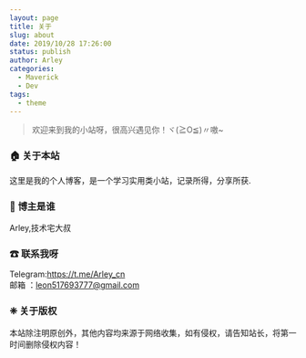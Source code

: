 ```yaml
---
layout: page
title: 关于
slug: about
date: 2019/10/28 17:26:00
status: publish
author: Arley
categories: 
  - Maverick
  - Dev
tags: 
  - theme
---
```


> 欢迎来到我的小站呀，很高兴遇见你！ヾ(≧O≦)〃嗷~

### **🏠 关于本站**

这里是我的个人博客，是一个学习实用类小站，记录所得，分享所获.

### 👨‍ **博主是谁**

Arley,技术宅大叔

###  ☎ **联系我呀**

Telegram:https://t.me/Arley_cn<br>邮箱 ：leon517693777@gmail.com

### ❈ **关于版权**

本站除注明原创外，其他内容均来源于网络收集，如有侵权，请告知站长，将第一时间删除侵权内容！
